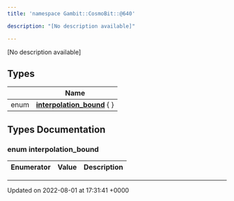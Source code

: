 ```yaml
---
title: 'namespace Gambit::CosmoBit::@640'

description: "[No description available]"

---
```







[No description available]

## Types

|                | Name           |
| -------------- | -------------- |
| enum| **[interpolation_bound](/documentation/code/darkbit_developmentnamespaces/namespacegambit_1_1cosmobit_1_1_0d640/#enum-interpolation-bound)** { } |

## Types Documentation

### enum interpolation_bound

| Enumerator | Value | Description |
| ---------- | ----- | ----------- |









-------------------------------

Updated on 2022-08-01 at 17:31:41 +0000